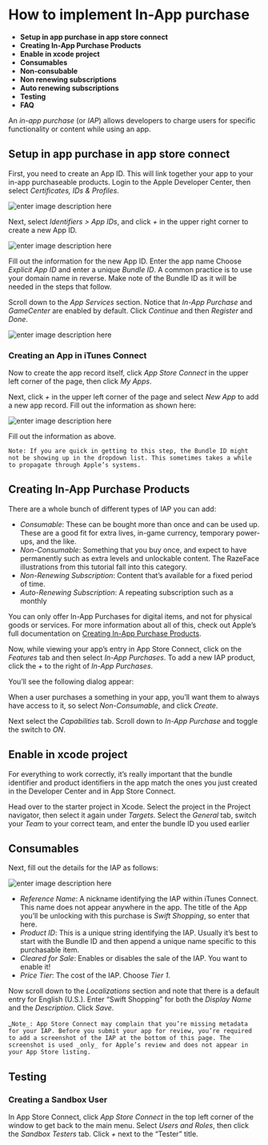 ﻿# How to implement In-App purchase

 - **Setup in app purchase in app store connect**
 - **Creating In-App Purchase Products**
 - **Enable in xcode project**
 - **Consumables**
 - **Non-consubable**
 - **Non renewing subscriptions**
 - **Auto renewing subscriptions**
 - **Testing**
 - **FAQ**

An _in-app purchase_ (or _IAP_) allows developers to charge users for specific functionality or content while using an app.


## Setup in app purchase in app store connect
First, you need to create an App ID. This will link together your app to your in-app purchaseable products. Login to the Apple Developer Center, then select _Certificates, IDs & Profiles_.

![enter image description here](https://bitbucket.org/elegantmedia/em-knowledge-base/src/master/ios/swift/In-App%20purchase/images/1.png)

Next, select _Identifiers > App IDs_, and click _+_ in the upper right corner to create a new App ID.

![enter image description here](https://bitbucket.org/elegantmedia/em-knowledge-base/src/master/ios/swift/In-App%20purchase/images/2.png)

Fill out the information for the new App ID. Enter  the app name Choose  _Explicit App ID_  and enter a unique  _Bundle ID_. A common practice is to use your domain name in reverse. Make note of the Bundle ID as it will be needed in the steps that follow.

Scroll down to the  _App Services_  section. Notice that  _In-App Purchase_ and  _GameCenter_ are enabled by default. Click  _Continue_  and then  _Register_  and  _Done_.

![enter image description here](https://bitbucket.org/elegantmedia/em-knowledge-base/src/master/ios/swift/In-App%20purchase/images/3.png)



### Creating an App in iTunes Connect

Now to create the app record itself, click _App Store Connect_  in the upper left corner of the page, then click _My Apps_.

Next, click _+_ in the upper left corner of the page and select _New App_ to add a new app record. Fill out the information as shown here:

![enter image description here](https://bitbucket.org/elegantmedia/em-knowledge-base/src/master/ios/swift/In-App%20purchase/images/1.png)


Fill out the information as above.

    Note: If you are quick in getting to this step, the Bundle ID might not be showing up in the dropdown list. This sometimes takes a while to propagate through Apple’s systems.

## Creating In-App Purchase Products
There are a whole bunch of different types of IAP you can add:

-   _Consumable_: These can be bought more than once and can be used up. These are a good fit for extra lives, in-game currency, temporary power-ups, and the like.
-   _Non-Consumable_: Something that you buy once, and expect to have permanently such as extra levels and unlockable content. The RazeFace illustrations from this tutorial fall into this category.
-   _Non-Renewing Subscription_: Content that’s available for a fixed period of time.
-   _Auto-Renewing Subscription_: A repeating subscription such as a monthly

You can only offer In-App Purchases for digital items, and not for physical goods or services. For more information about all of this, check out Apple’s full documentation on [Creating In-App Purchase Products](https://developer.apple.com/library/ios/documentation/LanguagesUtilities/Conceptual/iTunesConnectInAppPurchase_Guide/Chapters/CreatingInAppPurchaseProducts.html#//apple_ref/doc/uid/TP40013727-CH3-SW1).

Now, while viewing your app’s entry in App Store Connect, click on the _Features_ tab and then select _In-App Purchases_. To add a new IAP product, click the _+_ to the right of _In-App Purchases_.


You’ll see the following dialog appear:

When a user purchases a something in your app, you’ll want them to always have access to it, so select _Non-Consumable_, and click _Create_.

Next select the _Capabilities_ tab. Scroll down to _In-App Purchase_ and toggle the switch to _ON_.

## Enable in xcode project
For everything to work correctly, it’s really important that the bundle identifier and product identifiers in the app match the ones you just created in the Developer Center and in App Store Connect.

Head over to the starter project in Xcode. Select the    project in the Project navigator, then select it again under  _Targets_. Select the  _General_  tab, switch your  _Team_  to your correct team, and enter the bundle ID you used earlier


## Consumables

Next, fill out the details for the IAP as follows:

![enter image description here](https://bitbucket.org/elegantmedia/em-knowledge-base/src/master/ios/swift/In-App%20purchase/images/5.png)

-   _Reference Name_: A nickname identifying the IAP within iTunes Connect. This name does not appear anywhere in the app. The title of the App you’ll be unlocking with this purchase is  _Swift Shopping_, so enter that here.
-   _Product ID_: This is a unique string identifying the IAP. Usually it’s best to start with the Bundle ID and then append a unique name specific to this purchasable item.
-   _Cleared for Sale_: Enables or disables the sale of the IAP. You want to enable it!
-   _Price Tier_: The cost of the IAP. Choose  _Tier 1_.

Now scroll down to the _Localizations_ section and note that there is a default entry for English (U.S.). Enter “Swift Shopping” for both the _Display Name_ and the _Description_. Click _Save_.


_`Note_: App Store Connect may complain that you’re missing metadata for your IAP. Before you submit your app for review, you’re required to add a screenshot of the IAP at the bottom of this page. The screenshot is used _only_ for Apple’s review and does not appear in your App Store listing.`

## Testing
### Creating a Sandbox User

In App Store Connect, click  _App Store Connect_  in the top left corner of the window to get back to the main menu. Select _Users and Roles_, then click the  _Sandbox Testers_  tab. Click  _+_  next to the “Tester” title.


